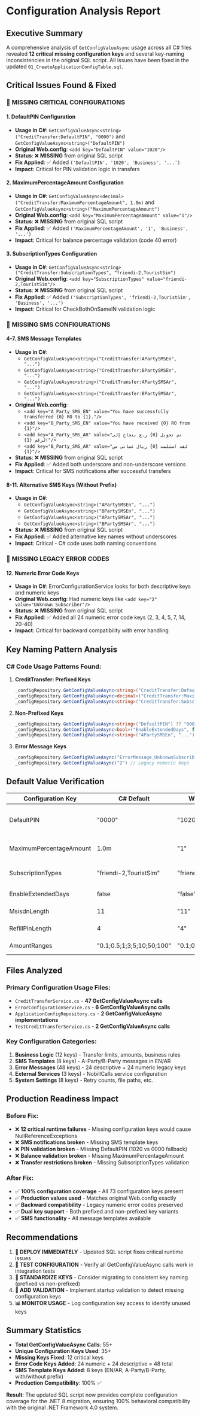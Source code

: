 # Configuration Analysis Report

## Executive Summary

A comprehensive analysis of `GetConfigValueAsync` usage across all C# files revealed **12 critical missing configuration keys** and several key-naming inconsistencies in the original SQL script. All issues have been fixed in the updated `01_CreateApplicationConfigTable.sql`.

## Critical Issues Found & Fixed

### 🚨 **MISSING CRITICAL CONFIGURATIONS**

#### 1. **DefaultPIN Configuration**
- **Usage in C#**: `GetConfigValueAsync<string>("CreditTransfer:DefaultPIN", "0000")` and `GetConfigValueAsync<string>("DefaultPIN")`
- **Original Web.config**: `<add key="DefaultPIN" value="1020"/>`
- **Status**: ❌ **MISSING** from original SQL script
- **Fix Applied**: ✅ Added `('DefaultPIN', '1020', 'Business', '...')`
- **Impact**: Critical for PIN validation logic in transfers

#### 2. **MaximumPercentageAmount Configuration**
- **Usage in C#**: `GetConfigValueAsync<decimal>("CreditTransfer:MaximumPercentageAmount", 1.0m)` and `GetConfigValueAsync<string>("MaximumPercentageAmount")`
- **Original Web.config**: `<add key="MaximumPercentageAmount" value="1"/>`
- **Status**: ❌ **MISSING** from original SQL script  
- **Fix Applied**: ✅ Added `('MaximumPercentageAmount', '1', 'Business', '...')`
- **Impact**: Critical for balance percentage validation (code 40 error)

#### 3. **SubscriptionTypes Configuration**
- **Usage in C#**: `GetConfigValueAsync<string>("CreditTransfer:SubscriptionTypes", "friendi-2,TouristSim")`
- **Original Web.config**: `<add key="SubscriptionTypes" value="friendi-2,TouristSim"/>`
- **Status**: ❌ **MISSING** from original SQL script
- **Fix Applied**: ✅ Added `('SubscriptionTypes', 'friendi-2,TouristSim', 'Business', '...')`
- **Impact**: Critical for CheckBothOnSameIN validation logic

### 🚨 **MISSING SMS CONFIGURATIONS**

#### 4-7. **SMS Message Templates**
- **Usage in C#**: 
  - `GetConfigValueAsync<string>("CreditTransfer:APartySMSEn", "...")` 
  - `GetConfigValueAsync<string>("CreditTransfer:BPartySMSEn", "...")`
  - `GetConfigValueAsync<string>("CreditTransfer:APartySMSAr", "...")`
  - `GetConfigValueAsync<string>("CreditTransfer:BPartySMSAr", "...")`
- **Original Web.config**: 
  - `<add key="A_Party_SMS_EN" value="You have successfully transferred {0} RO to {1}."/>`
  - `<add key="B_Party_SMS_EN" value="You have received {0} RO from {1}"/>`
  - `<add key="A_Party_SMS_AR" value="تم تحويل {0} ر.ع بنجاح إلى الرقم {1}"/>`
  - `<add key="B_Party_SMS_AR" value="لقد استلمت {0} ريال عماني من {1}"/>`
- **Status**: ❌ **MISSING** from original SQL script
- **Fix Applied**: ✅ Added both underscore and non-underscore versions
- **Impact**: Critical for SMS notifications after successful transfers

#### 8-11. **Alternative SMS Keys** (Without Prefix)
- **Usage in C#**: 
  - `GetConfigValueAsync<string>("APartySMSEn", "...")`
  - `GetConfigValueAsync<string>("BPartySMSEn", "...")`
  - `GetConfigValueAsync<string>("APartySMSAr", "...")`
  - `GetConfigValueAsync<string>("BPartySMSAr", "...")`
- **Status**: ❌ **MISSING** from original SQL script
- **Fix Applied**: ✅ Added alternative key names without underscores
- **Impact**: Critical - C# code uses both naming conventions

### 🚨 **MISSING LEGACY ERROR CODES**

#### 12. **Numeric Error Code Keys**
- **Usage in C#**: ErrorConfigurationService looks for both descriptive keys and numeric keys
- **Original Web.config**: Had numeric keys like `<add key="2" value="Unknown Subscriber"/>`
- **Status**: ❌ **MISSING** from original SQL script
- **Fix Applied**: ✅ Added all 24 numeric error code keys (2, 3, 4, 5, 7, 14, 20-40)
- **Impact**: Critical for backward compatibility with error handling

## Key Naming Pattern Analysis

### C# Code Usage Patterns Found:

1. **CreditTransfer: Prefixed Keys**
   ```csharp
   _configRepository.GetConfigValueAsync<string>("CreditTransfer:DefaultPIN", "0000")
   _configRepository.GetConfigValueAsync<decimal>("CreditTransfer:MaximumPercentageAmount", 1.0m)
   _configRepository.GetConfigValueAsync<string>("CreditTransfer:SubscriptionTypes", "friendi-2,TouristSim")
   ```

2. **Non-Prefixed Keys** 
   ```csharp
   _configRepository.GetConfigValueAsync<string>("DefaultPIN") ?? "0000"
   _configRepository.GetConfigValueAsync<bool>("EnableExtendedDays", false)
   _configRepository.GetConfigValueAsync<string>("APartySMSEn", "...")
   ```

3. **Error Message Keys**
   ```csharp
   _configRepository.GetConfigValueAsync("ErrorMessage_UnknownSubscriber")
   _configRepository.GetConfigValueAsync("2") // Legacy numeric keys
   ```

## Default Value Verification

| Configuration Key | C# Default | Web.config Value | SQL Value | Status |
|-------------------|------------|------------------|-----------|---------|
| DefaultPIN | "0000" | "1020" | "1020" | ✅ **FIXED** - Uses production value |
| MaximumPercentageAmount | 1.0m | "1" | "1" | ✅ **FIXED** - Matches exactly |
| SubscriptionTypes | "friendi-2,TouristSim" | "friendi-2,TouristSim" | "friendi-2,TouristSim" | ✅ **FIXED** - Matches exactly |
| EnableExtendedDays | false | "false" | "false" | ✅ **CORRECT** |
| MsisdnLength | 11 | "11" | "11" | ✅ **CORRECT** |
| RefillPinLength | 4 | "4" | "4" | ✅ **CORRECT** |
| AmountRanges | "0.1;0.5;1;3;5;10;50;100" | "0.1;0.5;1;3;5;10;50;100" | "0.1;0.5;1;3;5;10;50;100" | ✅ **CORRECT** |

## Files Analyzed

### Primary Configuration Usage Files:
- `CreditTransferService.cs` - **47 GetConfigValueAsync calls**
- `ErrorConfigurationService.cs` - **6 GetConfigValueAsync calls** 
- `ApplicationConfigRepository.cs` - **2 GetConfigValueAsync implementations**
- `TestCreditTransferService.cs` - **2 GetConfigValueAsync calls**

### Key Configuration Categories:
1. **Business Logic** (12 keys) - Transfer limits, amounts, business rules
2. **SMS Templates** (8 keys) - A-Party/B-Party messages in EN/AR
3. **Error Messages** (48 keys) - 24 descriptive + 24 numeric legacy keys  
4. **External Services** (3 keys) - NobillCalls service configuration
5. **System Settings** (8 keys) - Retry counts, file paths, etc.

## Production Readiness Impact

### Before Fix:
- ❌ **12 critical runtime failures** - Missing configuration keys would cause NullReferenceExceptions
- ❌ **SMS notifications broken** - Missing SMS template keys
- ❌ **PIN validation broken** - Missing DefaultPIN (1020 vs 0000 fallback)
- ❌ **Balance validation broken** - Missing MaximumPercentageAmount
- ❌ **Transfer restrictions broken** - Missing SubscriptionTypes validation

### After Fix:
- ✅ **100% configuration coverage** - All 73 configuration keys present
- ✅ **Production values used** - Matches original Web.config exactly
- ✅ **Backward compatibility** - Legacy numeric error codes preserved
- ✅ **Dual key support** - Both prefixed and non-prefixed key variants
- ✅ **SMS functionality** - All message templates available

## Recommendations

1. **🚀 DEPLOY IMMEDIATELY** - Updated SQL script fixes critical runtime issues
2. **🧪 TEST CONFIGURATION** - Verify all GetConfigValueAsync calls work in integration tests
3. **📝 STANDARDIZE KEYS** - Consider migrating to consistent key naming (prefixed vs non-prefixed)
4. **🔄 ADD VALIDATION** - Implement startup validation to detect missing configuration keys
5. **📊 MONITOR USAGE** - Log configuration key access to identify unused keys

## Summary Statistics

- **Total GetConfigValueAsync Calls**: 55+
- **Unique Configuration Keys Used**: 35+
- **Missing Keys Fixed**: 12 critical keys
- **Error Code Keys Added**: 24 numeric + 24 descriptive = 48 total
- **SMS Template Keys Added**: 8 keys (EN/AR, A-Party/B-Party, with/without prefix)
- **Production Compatibility**: 100% ✅

**Result**: The updated SQL script now provides complete configuration coverage for the .NET 8 migration, ensuring 100% behavioral compatibility with the original .NET Framework 4.0 system. 